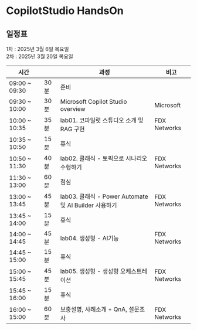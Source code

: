 # CopilotStudio HandsOn

## 일정표
  1차 : 2025년 3월 6일 목요일 </br>
  2차 : 2025년 3월 20일 목요일

|시간||과정|비고|
|--|--|--|--|
|09:00 ~ 09:30 | 30분 | 준비 || 
|09:30 ~ 10:00 | 30분 | Microsoft Copilot Studio overview | Microsoft |
|10:00 ~ 10:35 | 35분 | lab01. 코파일럿 스튜디오 소개 및 RAG 구현 | FDX Networks |
|10:35 ~ 10:50 | 15분 |휴식 | |
|10:50 ~ 11:30 | 40분 | lab02. 클래식 - 토픽으로 시나리오 수행하기 | FDX Networks |
|11:30 ~ 13:00 | 60분 | 점심 | |
|13:00 ~ 13:45 | 45분 | lab03. 클래식 - Power Automate 및 AI Builder 사용하기 |FDX Networks |
|13:45 ~ 14:00 | 15분 | 휴식 | |
|14:00 ~ 14:45 | 45분 | lab04. 생성형 - AI기능 |FDX Networks |
|14:45 ~ 15:00 | 15분 | 휴식 | |
|15:00 ~ 15:45 | 45분 | lab05. 생성형 - 생성형 오케스트레이션 |FDX Networks |
|15:45 ~ 16:00 | 15분 | 휴식 | |
|16:00 ~ 15:00 | 60분 | 보충설명, 사례소개 + QnA, 설문조사|FDX Networks |
